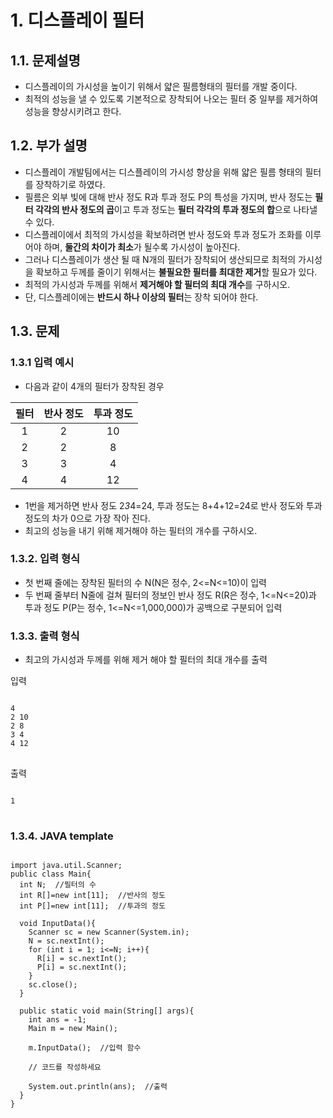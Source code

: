 # 1. 디스플레이 필터
## 1.1. 문제설명
- 디스플레이의 가시성을 높이기 위해서 얇은 필름형태의 필터를 개발 중이다.
- 최적의 성능을 낼 수 있도록 기본적으로 장착되어 나오는 필터 중 일부를 제거하여 성능을 향상시키려고 한다.

## 1.2. 부가 설명
- 디스플레이 개발팀에서는 디스플레이의 가시성 향상을 위해 얇은 필름 형태의 필터를 장착하기로 하였다.
- 필름은 외부 빛에 대해 반사 정도 R과 투과 정도 P의 특성을 가지며, 반사 정도는 **필터 각각의 반사 정도의 곱**이고 투과 정도는 **필터 각각의 투과 정도의 합**으로 나타낼 수 있다.
- 디스플레이에서 최적의 가시성을 확보하려면 반사 정도와 투과 정도가 조화를 이루어야 하며, **둘간의 차이가 최소**가 될수록 가시성이 높아진다.
- 그러나 디스플레이가 생산 될 때 N개의 필터가 장착되어 생산되므로 최적의 가시성을 확보하고 두께를 줄이기 위해서는 **불필요한 필터를 최대한 제거**할 필요가 있다.
- 최적의 가시성과 두께를 위해서 **제거해야 할 필터의 최대 개수**를 구하시오.
- 단, 디스플레이에는 **반드시 하나 이상의 필터**는 장착 되어야 한다.

## 1.3. 문제
### 1.3.1 입력 예시
- 다음과 같이 4개의 필터가 장착된 경우

|필터|반사 정도|투과 정도|
|:---:|:---:|:---:|
|1|2|10|
|2|2|8|
|3|3|4|
|4|4|12|
- 1번을 제거하면 반사 정도 2*3*4=24, 투과 정도는 8+4+12=24로 반사 정도와 투과 정도의 차가 0으로 가장 작아 진다.
- 최고의 성능을 내기 위해 제거해야 하는 필터의 개수를 구하시오.

### 1.3.2. 입력 형식
- 첫 번째 줄에는 장착된 필터의 수 N(N은 정수, 2<=N<=10)이 입력
- 두 번째 줄부터 N줄에 걸쳐 필터의 정보인 반사 정도 R(R은 정수, 1<=N<=20)과 투과 정도 P(P는 정수, 1<=N<=1,000,000)가 공백으로 구분되어 입력

### 1.3.3. 출력 형식
- 최고의 가시성과 두께를 위해 제거 해야 할 필터의 최대 개수를 출력

입력
<pre>
<code>
4
2 10
2 8
3 4
4 12
</code>
</pre>

출력
<pre>
<code>
1
</code>
</pre>

### 1.3.4. JAVA template
<pre>
<code>
import java.util.Scanner;
public class Main{
  int N;  //필터의 수
  int R[]=new int[11];  //반사의 정도
  int P[]=new int[11];  //투과의 정도

  void InputData(){
    Scanner sc = new Scanner(System.in);
    N = sc.nextInt();
    for (int i = 1; i<=N; i++){
      R[i] = sc.nextInt();
      P[i] = sc.nextInt();
    }
    sc.close();
  }

  public static void main(String[] args){
    int ans = -1;
    Main m = new Main();
    
    m.InputData();  //입력 함수
    
    // 코드를 작성하세요
    
    System.out.println(ans);  //출력
  }
}
</code>
</pre>
